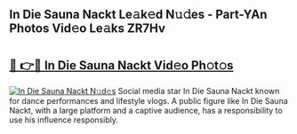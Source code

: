 ## In Die Sauna Nackt Le𝚊k𝚎d N𝚞𝚍es - Part-YAn Photos Vid𝚎o Le𝚊ks ZR7Hv

# <h2><a href="http://fb9pssi.evod.top/?m=In+Die+Sauna+Nackt">🔗 👉🔴 In Die Sauna Nackt Vid𝚎o Ph𝚘t𝚘s</a></h2>

[![In Die Sauna Nackt N𝚞d𝚎s](https://i.imgur.com/8V9OHl7.gif)](http://fb9pssi.evod.top/?m=In+Die+Sauna+Nackt)
Social media star In Die Sauna Nackt known for dance performances and lifestyle vlogs. A public figure like In Die Sauna Nackt, with a large platform and a captive audience, has a responsibility to use his influence responsibly. 
